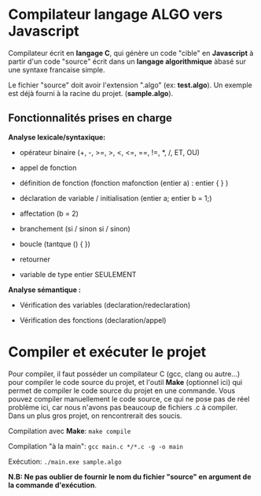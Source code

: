 # Compilateur langage ALGO vers Javascript

Compilateur écrit en **langage C**, qui génère un code "cible" en **Javascript** à partir d'un code "source" écrit dans un **langage algorithmique** àbasé sur une syntaxe francaise simple.

Le fichier "source" doit avoir l'extension ".algo" (ex: **test.algo**). Un exemple est déjà fourni à la racine du projet. (**sample.algo**).

## Fonctionnalités prises en charge

**Analyse lexicale/syntaxique:**

- opérateur binaire (+, -, >=, >, <, <=, ==, !=, *, /, ET, OU)

- appel de fonction

- définition de fonction (fonction mafonction (entier a) : entier { } )

- déclaration de variable / initialisation (entier a; entier b = 1;)

- affectation (b = 2)

- branchement (si / sinon si / sinon)

- boucle (tantque () { })

- retourner

- variable de type entier SEULEMENT
 
**Analyse sémantique :**

- Vérification des variables (declaration/redeclaration)

- Vérification des fonctions (declaration/appel)

# Compiler et exécuter le projet

Pour compiler, il faut posséder un compilateur C (gcc, clang ou autre...) pour compiler le code source du projet, et l'outil **Make** (optionnel ici) qui permet de compiler le code source du projet en une commande. Vous pouvez compiler manuellement le code source, ce qui ne pose pas de réel problème ici, car nous n'avons pas beaucoup de fichiers .c à compiler. Dans un plus gros projet, on rencontrerait des soucis.

Compilation avec **Make**: ```make compile```

Compilation "à la main": ```gcc main.c */*.c -g -o main```

Exécution: ```./main.exe sample.algo```

**N.B: Ne pas oublier de fournir le nom du fichier "source" en argument de la commande d'exécution**.
